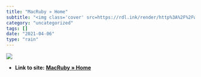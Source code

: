 ```yaml
---
title: "MacRuby » Home"
subtitle: "<img class='cover' src=https://rdl.ink/render/http%3A%2F%2Fwww.macruby.org>"
category: "uncategorized"
tags: []
date: "2021-04-06"
type: "rain"
---
```

<img class="cover" src=https://rdl.ink/render/http%3A%2F%2Fwww.macruby.org>


* **Link to site:** **[MacRuby » Home](http://www.macruby.org)**